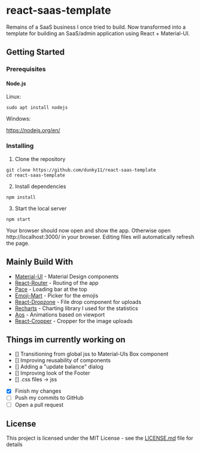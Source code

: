 # react-saas-template
Remains of a SaaS business I once tried to build. Now transformed into a template for building an SaaS/admin application using React + Material-UI.

## Getting Started

### Prerequisites

#### Node.js

Linux:

```
sudo apt install nodejs
```

Windows:

https://nodejs.org/en/

### Installing

1. Clone the repository
```
git clone https://github.com/dunky11/react-saas-template
cd react-saas-template
```
2. Install dependencies
```
npm install
```
3. Start the local server
```
npm start
```
Your browser should now open and show the app. Otherwise open http://localhost:3000/ in your browser. Editing files will automatically refresh the page.

## Mainly Build With

* [Material-UI](https://github.com/mui-org/material-ui) - Material Design components
* [React-Router](https://github.com/ReactTraining/react-router) - Routing of the app
* [Pace](https://github.com/HubSpot/pace) - Loading bar at the top
* [Emoji-Mart](https://github.com/missive/emoji-mart) - Picker for the emojis
* [React-Dropzone](https://github.com/react-dropzone/react-dropzone) - File drop component for uploads
* [Recharts](https://github.com/recharts/recharts) - Charting library I used for the statistics
* [Aos](https://github.com/michalsnik/aos) - Animations based on viewport
* [React-Cropper](https://github.com/roadmanfong/react-cropper) - Cropper for the image uploads

## Things im currently working on

- [] Transitioning from global jss to Material-UIs Box component
- [] Improving reusability of components
- [] Adding a "update balance" dialog
- [] Improving look of the Footer
- [] .css files -> jss

- [x] Finish my changes
- [ ] Push my commits to GitHub
- [ ] Open a pull request

## License

This project is licensed under the MIT License - see the [LICENSE.md](https://github.com/dunky11/react-saas-template/blob/master/LICENSE) file for details
